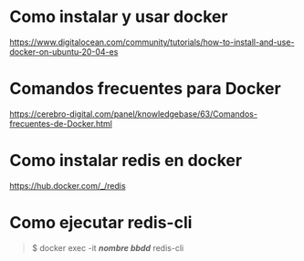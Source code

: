 # Como instalar y usar docker

https://www.digitalocean.com/community/tutorials/how-to-install-and-use-docker-on-ubuntu-20-04-es


# Comandos frecuentes para Docker

https://cerebro-digital.com/panel/knowledgebase/63/Comandos-frecuentes-de-Docker.html


# Como instalar redis en docker

https://hub.docker.com/_/redis


# Como ejecutar redis-cli

> $ docker exec -it **_nombre bbdd_** redis-cli 